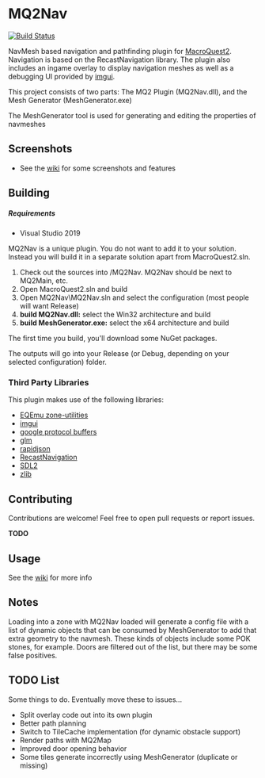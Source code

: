 MQ2Nav
======

[![Build Status](https://jenkins.mmobugs.com/buildStatus/icon?job=MQ2Nav-Release)](https://github.com/brainiac/MQ2Nav)

NavMesh based navigation and pathfinding plugin for [MacroQuest2](http://www.macroquest2.com). Navigation is based on the RecastNavigation library. The plugin also includes an ingame overlay to display navigation meshes as well as a debugging UI provided by [imgui](https://github.com/ocornut/imgui/).

This project consists of two parts: The MQ2 Plugin (MQ2Nav.dll), and the Mesh Generator (MeshGenerator.exe)

The MeshGenerator tool is used for generating and editing the properties of navmeshes

Screenshots
-----------

* See the [wiki](https://github.com/brainiac/MQ2Nav/wiki/Screenshots) for some screenshots and features


Building
--------

##### Requirements

* Visual Studio 2019

MQ2Nav is a unique plugin. You do not want to add it to your solution. Instead you will build it in a separate solution apart from MacroQuest2.sln.

1. Check out the sources into <your macroquest source folder>/MQ2Nav. MQ2Nav should be next to MQ2Main, etc.
2. Open MacroQuest2.sln and build
3. Open MQ2Nav\MQ2Nav.sln and select the configuration (most people will want Release)
4. **build MQ2Nav.dll:** select the Win32 architecture and build
5. **build MeshGenerator.exe:** select the x64 architecture and build

The first time you build, you'll download some NuGet packages.

The outputs will go into your Release (or Debug, depending on your selected configuration) folder.

### Third Party Libraries

This plugin makes use of the following libraries:

* [EQEmu zone-utilities](https://github.com/EQEmu/zone-utilities)
* [imgui](https://github.com/ocornut/imgui)
* [google protocol buffers](https://github.com/google/protobuf)
* [glm](http://glm.g-truc.net)
* [rapidjson](http://rapidjson.org)
* [RecastNavigation](https://github.com/recastnavigation/recastnavigation)
* [SDL2](http://libsdl.org/)
* [zlib](http://zlib.net/)


Contributing
------------

Contributions are welcome! Feel free to open pull requests or report issues.

**TODO**

Usage
-----

See the [wiki](https://github.com/brainiac/MQ2Nav/wiki) for more info

Notes
-----

Loading into a zone with MQ2Nav loaded will generate a config file with a list of dynamic objects that can be consumed by MeshGenerator to add that extra geometry to the navmesh. These kinds of objects include some POK stones, for example. Doors are filtered out of the list, but there may be some false positives.


TODO List
---------

Some things to do. Eventually move these to issues...

- Split overlay code out into its own plugin
- Better path planning
- Switch to TileCache implementation (for dynamic obstacle support)
- Render paths with MQ2Map
- Improved door opening behavior
- Some tiles generate incorrectly using MeshGenerator (duplicate or missing)

